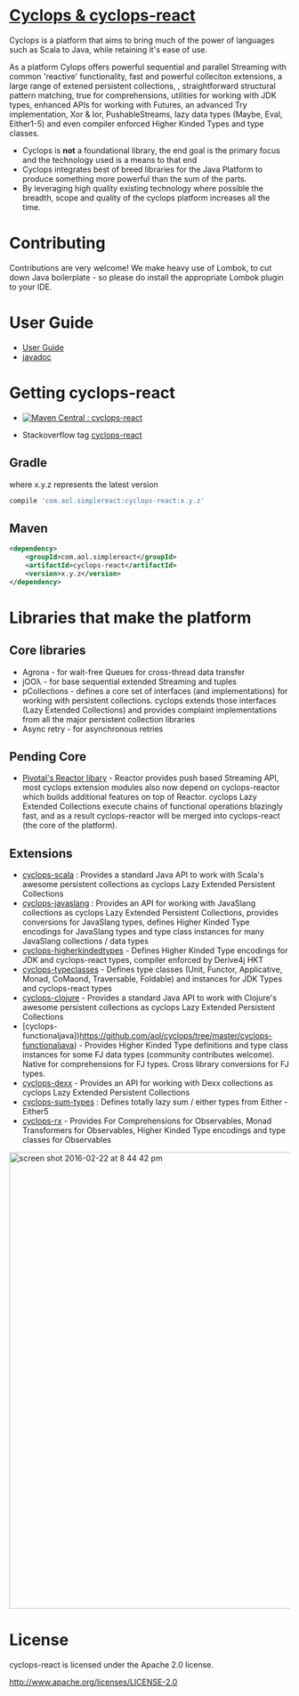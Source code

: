 # [Cyclops & cyclops-react](http://cyclops-react.io)

Cyclops is a platform that aims to bring much of the power of languages such as Scala to Java, while retaining it's ease of use.

As a platform Cylops offers powerful sequential and parallel Streaming with common 'reactive' functionality, fast and powerful colleciton extensions, a large range of extened persistent collections, , straightforward structural pattern matching, true for comprehensions, utilities for working with JDK types, enhanced APIs for working with Futures, an advanced Try implementation, Xor & Ior, PushableStreams, lazy data types (Maybe, Eval, Either1-5) and even compiler enforced Higher Kinded Types and type classes.

* Cyclops is **not** a foundational library, the end goal is the primary focus and the technology used is a means to that end
* Cyclops integrates best of breed libraries for the Java Platform to produce something more powerful than the sum of the parts.
* By leveraging high quality existing technology where possible the breadth, scope and quality of the cyclops platform increases all the time.

# Contributing 

Contributions are very welcome! We make heavy use of Lombok, to cut down Java boilerplate - so please do install the appropriate Lombok plugin to your IDE.


# User Guide

* [User Guide](https://github.com/aol/cyclops-react/wiki)
* [javadoc](http://www.javadoc.io/doc/com.aol.simplereact/cyclops-react/)

# Getting cyclops-react

* [![Maven Central : cyclops-react](https://maven-badges.herokuapp.com/maven-central/com.aol.simplereact/cyclops-react/badge.svg)](https://maven-badges.herokuapp.com/maven-central/com.aol.simple-react/cyclops-react)

* Stackoverflow tag [cyclops-react](http://stackoverflow.com/search?q=cyclops-react)

## Gradle

where x.y.z represents the latest version

```groovy
compile 'com.aol.simplereact:cyclops-react:x.y.z'
```

## Maven

```xml
<dependency>
    <groupId>com.aol.simplereact</groupId>
    <artifactId>cyclops-react</artifactId>
    <version>x.y.z</version>
</dependency>
```



# Libraries that make the platform

## Core libraries

* Agrona - for wait-free Queues for cross-thread data transfer
* jOOλ - for base sequential extended Streaming and tuples
* pCollections - defines a core set of interfaces (and implementations) for working with persistent collections. cyclops extends those interfaces (Lazy Extended Collections) and provides complaint implementations from all the major persistent collection libraries 
* Async retry - for asynchronous retries

## Pending Core

* [Pivotal's Reactor libary](https://github.com/aol/cyclops/tree/master/cyclops-react) - Reactor provides push based Streaming API, most cyclops extension modules also now depend on cyclops-reactor which builds additional features on top of Reactor. cyclops Lazy Extended Collections execute chains of functional operations blazingly fast, and as a result cyclops-reactor will be merged into cyclops-react (the core of the platform).

## Extensions

* [cyclops-scala](https://github.com/aol/cyclops/tree/master/cyclops-scala) : Provides a standard Java API to work with Scala's awesome persistent collections as cyclops Lazy Extended Persistent Collections
* [cyclops-javaslang](https://github.com/aol/cyclops/tree/master/cyclops-javaslang) : Provides an API for working with JavaSlang collections as cyclops Lazy Extended Persistent Collections, provides conversions for JavaSlang types, defines Higher Kinded Type encodings for JavaSlang types and type class instances for many JavaSlang collections / data types
* [cyclops-higherkindedtypes](https://github.com/aol/cyclops/tree/master/cyclops-higherkindedtypes) - Defines Higher Kinded Type encodings for JDK and cyclops-react types, compiler enforced by Derive4j HKT
* [cyclops-typeclasses](https://github.com/aol/cyclops/tree/master/cyclops-typeclasses) - Defines type classes (Unit, Functor, Applicative, Monad, CoMaond, Traversable, Foldable) and instances for JDK Types and cyclops-react types
* [cyclops-clojure](https://github.com/aol/cyclops/tree/master/cyclops-clojure) - Provides a standard Java API to work with Clojure's awesome persistent collections as cyclops Lazy Extended Persistent Collections
* [cyclops-functionaljava])https://github.com/aol/cyclops/tree/master/cyclops-functionaljava) - Provides Higher Kinded Type definitions and type class instances for some FJ data types (community contributes welcome). Native for comprehensions for FJ types. Cross library conversions for FJ types.
* [cyclops-dexx](https://github.com/aol/cyclops/tree/master/cyclops-dexx) -  Provides an API for working with Dexx collections as cyclops Lazy Extended Persistent Collections
* [cyclops-sum-types](https://github.com/aol/cyclops/tree/master/cyclops-sum-types) :  Defines totally lazy sum / either types from Either - Either5
* [cyclops-rx](https://github.com/aol/cyclops/tree/master/cyclops-rx) - Provides For Comprehensions for Observables, Monad Transformers for Observables, Higher Kinded Type encodings and type classes for Observables


<img width="820" alt="screen shot 2016-02-22 at 8 44 42 pm" src="https://cloud.githubusercontent.com/assets/9964792/13232030/306b0d50-d9a5-11e5-9706-d44d7731790d.png">


# License

cyclops-react is licensed under the Apache 2.0 license.		

http://www.apache.org/licenses/LICENSE-2.0
